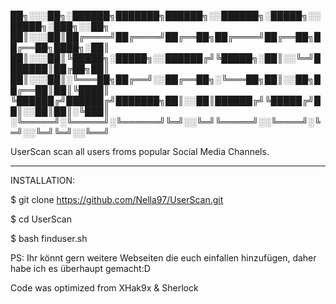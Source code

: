 

██╗░░░██╗░██████╗███████╗██████╗░░██████╗░█████╗░░█████╗░███╗░░██╗
██║░░░██║██╔════╝██╔════╝██╔══██╗██╔════╝██╔══██╗██╔══██╗████╗░██║
██║░░░██║╚█████╗░█████╗░░██████╔╝╚█████╗░██║░░╚═╝███████║██╔██╗██║
██║░░░██║░╚═══██╗██╔══╝░░██╔══██╗░╚═══██╗██║░░██╗██╔══██║██║╚████║
╚██████╔╝██████╔╝███████╗██║░░██║██████╔╝╚█████╔╝██║░░██║██║░╚███║
░╚═════╝░╚═════╝░╚══════╝╚═╝░░╚═╝╚═════╝░░╚════╝░╚═╝░░╚═╝╚═╝░░╚══╝
   
   
   UserScan scan all users froms popular Social Media Channels. 
   
 ----------------------------------------------------

  INSTALLATION:

  $ git clone https://github.com/Nella97/UserScan.git
  
  $ cd UserScan
  
  $ bash finduser.sh

PS: Ihr könnt gern weitere Webseiten die euch einfallen hinzufügen, 
daher habe ich es überhaupt gemacht:D

Code was optimized from XHak9x & Sherlock

